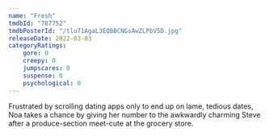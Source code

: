 ```yaml
---
name: "Fresh"
tmdbId: "787752"
tmdbPosterId: "/tlu71AgaL3EQBBCNGsAwZLPbV5D.jpg"
releaseDate: 2022-03-03
categoryRatings:
    gore: 0
    creepy: 0
    jumpscares: 0
    suspense: 0
    psychological: 0
---
```

Frustrated by scrolling dating apps only to end up on lame, tedious dates, Noa takes a chance by giving her number to the awkwardly charming Steve after a produce-section meet-cute at the grocery store.
